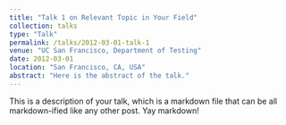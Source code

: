 ```yaml
---
title: "Talk 1 on Relevant Topic in Your Field"
collection: talks
type: "Talk"
permalink: /talks/2012-03-01-talk-1
venue: "UC San Francisco, Department of Testing"
date: 2012-03-01
location: "San Francisco, CA, USA"
abstract: "Here is the abstract of the talk."
---
```


This is a description of your talk, which is a markdown file that can be all markdown-ified like any other post. Yay markdown!
